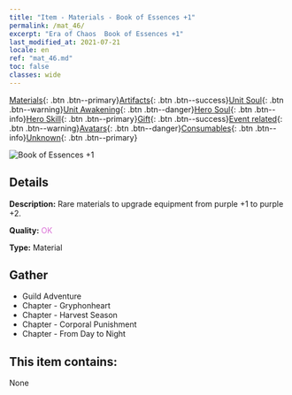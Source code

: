 ```yaml
---
title: "Item - Materials - Book of Essences +1"
permalink: /mat_46/
excerpt: "Era of Chaos  Book of Essences +1"
last_modified_at: 2021-07-21
locale: en
ref: "mat_46.md"
toc: false
classes: wide
---
```

 [Materials](/Items/){: .btn .btn--primary}[Artifacts](/Items/Artifacts/){: .btn .btn--success}[Unit Soul](/Items/UnitSoul/){: .btn .btn--warning}[Unit Awakening](/Items/UnitAwakening/){: .btn .btn--danger}[Hero Soul](/Items/HeroSoul/){: .btn .btn--info}[Hero Skill](/Items/HeroSkill/){: .btn .btn--primary}[Gift](/Items/Gift/){: .btn .btn--success}[Event related](/Items/Events/){: .btn .btn--warning}[Avatars](/Items/Avatars/){: .btn .btn--danger}[Consumables](/Items/Consumables/){: .btn .btn--info}[Unknown](/Items/Unknown/){: .btn .btn--primary}

 ![Book of Essences +1](/images/t/i_cailiao_hexin2.png)

## Details
 **Description:** Rare materials to upgrade equipment from purple +1 to purple +2.

 **Quality:** <span style="color: #DA70D6">OK</span>

 **Type:** Material

## Gather

*    Guild Adventure 
*    Chapter - Gryphonheart 
*    Chapter - Harvest Season 
*    Chapter - Corporal Punishment 
*    Chapter - From Day to Night 

## This item contains:

  None

